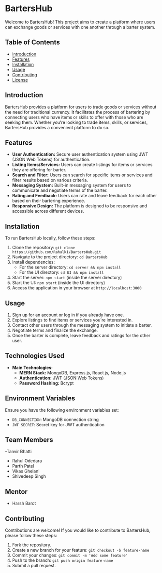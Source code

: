 # BartersHub

Welcome to BartersHub! This project aims to create a platform where users can exchange goods or services with one another through a barter system.

## Table of Contents
- [Introduction](#introduction)
- [Features](#features)
- [Installation](#installation)
- [Usage](#usage)
- [Contributing](#contributing)
- [License](#license)

## Introduction
BartersHub provides a platform for users to trade goods or services without the need for traditional currency. It facilitates the process of bartering by connecting users who have items or skills to offer with those who are seeking them. Whether you're looking to trade items, skills, or services, BartersHub provides a convenient platform to do so.

## Features
- **User Authentication:** Secure user authentication system using JWT (JSON Web Tokens) for authentication.
- **Listing Items/Services:** Users can create listings for items or services they are offering for barter.
- **Search and Filter:** Users can search for specific items or services and filter results based on various criteria.
- **Messaging System:** Built-in messaging system for users to communicate and negotiate terms of the barter.
- **Rating and Feedback:** Users can rate and leave feedback for each other based on their bartering experience.
- **Responsive Design:** The platform is designed to be responsive and accessible across different devices.

## Installation
To run BartersHub locally, follow these steps:
1. Clone the repository: `git clone https://github.com/Rahulki/BartersHub.git`
2. Navigate to the project directory: `cd BartersHub`
3. Install dependencies:
   - For the server directory: `cd server && npm install`
   - For the UI directory: `cd UI && npm install`
4. Start the server: `npm start` (inside the server directory)
5. Start the UI: `npm start` (inside the UI directory)
6. Access the application in your browser at `http://localhost:3000`

## Usage
1. Sign up for an account or log in if you already have one.
2. Explore listings to find items or services you're interested in.
3. Contact other users through the messaging system to initiate a barter.
4. Negotiate terms and finalize the exchange.
5. Once the barter is complete, leave feedback and ratings for the other user.

## Technologies Used
- **Main Technologies:**
  - **MERN Stack:** MongoDB, Express.js, React.js, Node.js
  - **Authentication:** JWT (JSON Web Tokens)
  - **Password Hashing:** Bcrypt

## Environment Variables
Ensure you have the following environment variables set:
- `DB_CONNECTION`: MongoDB connection string
- `JWT_SECRET`: Secret key for JWT authentication

## Team Members
-Tanvir Bhatti
- Rahul Odedara
- Parth Patel
- Vikas Ghelani
- Shivedeep Singh

## Mentor
- Harsh Barot

## Contributing
Contributions are welcome! If you would like to contribute to BartersHub, please follow these steps:
1. Fork the repository.
2. Create a new branch for your feature: `git checkout -b feature-name`
3. Commit your changes: `git commit -m 'Add some feature'`
4. Push to the branch: `git push origin feature-name`
5. Submit a pull request.
